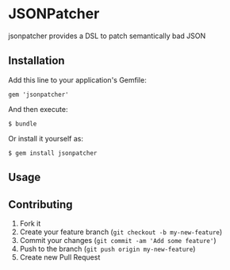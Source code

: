 # JSONPatcher

jsonpatcher provides a DSL to patch semantically bad JSON

## Installation

Add this line to your application's Gemfile:

    gem 'jsonpatcher'

And then execute:

    $ bundle

Or install it yourself as:

    $ gem install jsonpatcher

## Usage



## Contributing

1. Fork it
2. Create your feature branch (`git checkout -b my-new-feature`)
3. Commit your changes (`git commit -am 'Add some feature'`)
4. Push to the branch (`git push origin my-new-feature`)
5. Create new Pull Request
